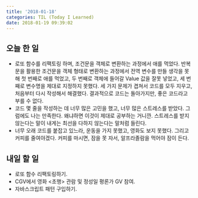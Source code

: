 ```yaml
---
title: '2018-01-18'
categories: TIL (Today I Learned)
date: 2018-01-19 09:39:02
---
```


## 오늘 한 일
  * 로또 함수를 리팩토링 하며, 조건문을 객체로 변환하는 과정에서 애를 먹었다. 반복문을 활용한 조건문을 객체 형태로 변환하는 과정에서 전역 변수를 만들 생각을 못해 첫 번째로 애를 먹었고, 두 번째로 객체에 들어갈 Value 값을 잘못 넣었고, 세 번째로 변수명을 제대로 지정하지 못했다. 세 가지 문제가 겹쳐서 코드를 모두 지우고, 처음부터 다시 작성해서 해결했다. 결과적으로 코드는 돌아가지만, 좋은 코드라고 부를 수 없다. 
  * 코드 몇 줄을 작성하는 데 너무 많은 고민을 했고, 너무 많은 스트레스를 받았다. 그럼에도 나는 만족한다. 왜냐하면 이것이 제대로 공부하는 거니깐. 스트레스를 받지 않는다는 말이 내게는 최선을 다하지 않는다는 말처럼 들린다.
  * 너무 오래 코드를 붙잡고 있느라, 운동을 가지 못했고, 영화도 보지 못했다. 그리고 커피를 줄여야겠다. 커피를 마시면, 잠을 못 자서, 알프라졸람을 먹어야 잠이 든다.

## 내일 할 일
  * 로또 함수 리팩토링하기.
  * CGV에서 영화 <초행> 관람 및 정성일 평론가 GV 참여.
  * 자바스크립트 패턴 구입하기.